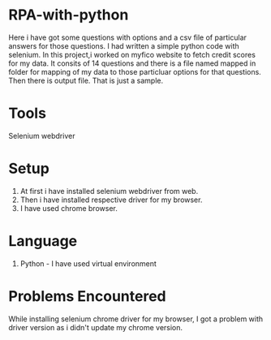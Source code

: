 # RPA-with-python
Here i have got some questions with options and a csv file of particular answers for those questions. I had written a simple python code
with selenium. 
In this project,i worked on myfico website  to fetch credit scores for my data.
It consits of 14 questions and there is a file named mapped in folder for mapping of my data to those particluar options for that questions.
Then there is output file. That is just a sample.

# Tools
Selenium webdriver

# Setup
1) At first i have installed selenium webdriver from web.
2) Then i have installed respective driver for my browser.
3) I have used chrome browser.

# Language
1) Python - I have used virtual environment

# Problems Encountered
While installing selenium chrome driver for my browser, I got a problem with driver version as i didn't update my chrome version.
